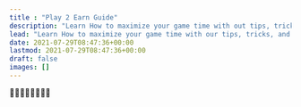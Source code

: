 ```yaml
---
title : "Play 2 Earn Guide"
description: "Learn How to maximize your game time with out tips, tricks, and up to date strategies."
lead: "Learn How to maximize your game time with our tips, tricks, and up to date strategies."
date: 2021-07-29T08:47:36+00:00
lastmod: 2021-07-29T08:47:36+00:00
draft: false
images: []
---
```

🚀🚀🚀🚀🚀🚀🚀🚀